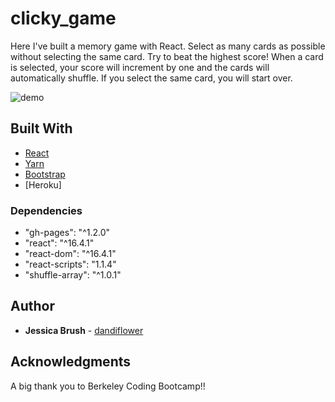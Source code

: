 # clicky_game

Here I've built a memory game with React. Select as many cards as possible without selecting the same card. Try to beat the highest score! When a card is selected, your score will increment by one and the cards will automatically shuffle. If you select the same card, you will start over.

![demo](example.gif)

## Built With
* [React](https://www.react.com/)
* [Yarn](https://nodejs.org/en/)
* [Bootstrap](https://getbootstrap.com/docs/4.1/components/dropdowns/)
* [Heroku]

### Dependencies
* "gh-pages": "^1.2.0"
* "react": "^16.4.1"
* "react-dom": "^16.4.1"
* "react-scripts": "1.1.4"
* "shuffle-array": "^1.0.1"

## Author
* **Jessica Brush** - [dandiflower](https://github.com/dandiflower)

## Acknowledgments
A big thank you to Berkeley Coding Bootcamp!!